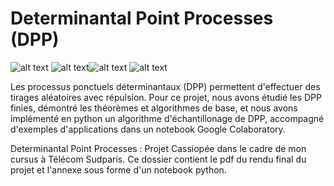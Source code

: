 # Determinantal Point Processes (DPP)

![alt text](https://i.ibb.co/svvCSf4/image.png) ![alt text](https://i.ibb.co/wC6XJdT/image.png)![alt text](https://i.ibb.co/mTZQPpz/image.png) ![alt text](https://i.ibb.co/D4kCxxm/image.png)

Les processus ponctuels déterminantaux (DPP) permettent d'effectuer des tirages aléatoires avec répulsion.
Pour ce projet, nous avons étudié les DPP finies, démontré les théorèmes et algorithmes de base, et nous avons implémenté en python un algorithme d'échantillonage de DPP, accompagné d'exemples d'applications dans un notebook Google Colaboratory.



Determinantal Point Processes : Projet Cassiopée dans le cadre de mon cursus à Télécom Sudparis.
Ce dossier contient le pdf du rendu final du projet et l'annexe sous forme d'un notebook python.
